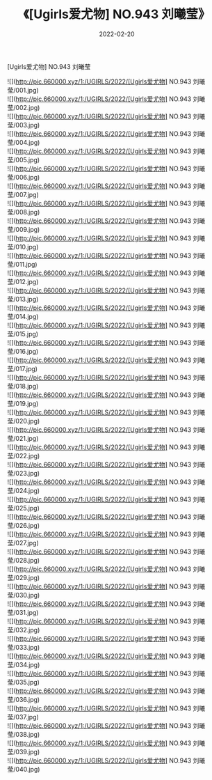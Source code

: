 ﻿---
layout: post
title:  《[Ugirls爱尤物] NO.943 刘曦莹》
date:   2022-02-20
img: http://pic.660000.xyz/1:/UGIRLS/2022/[Ugirls爱尤物] NO.943 刘曦莹/000.jpg
categories: [美女, 清纯, 唯美]
---

[Ugirls爱尤物] NO.943 刘曦莹

 ![](http://pic.660000.xyz/1:/UGIRLS/2022/[Ugirls爱尤物] NO.943 刘曦莹/001.jpg) <br>![](http://pic.660000.xyz/1:/UGIRLS/2022/[Ugirls爱尤物] NO.943 刘曦莹/002.jpg) <br>![](http://pic.660000.xyz/1:/UGIRLS/2022/[Ugirls爱尤物] NO.943 刘曦莹/003.jpg) <br>![](http://pic.660000.xyz/1:/UGIRLS/2022/[Ugirls爱尤物] NO.943 刘曦莹/004.jpg) <br>![](http://pic.660000.xyz/1:/UGIRLS/2022/[Ugirls爱尤物] NO.943 刘曦莹/005.jpg) <br>![](http://pic.660000.xyz/1:/UGIRLS/2022/[Ugirls爱尤物] NO.943 刘曦莹/006.jpg) <br>![](http://pic.660000.xyz/1:/UGIRLS/2022/[Ugirls爱尤物] NO.943 刘曦莹/007.jpg) <br>![](http://pic.660000.xyz/1:/UGIRLS/2022/[Ugirls爱尤物] NO.943 刘曦莹/008.jpg) <br>![](http://pic.660000.xyz/1:/UGIRLS/2022/[Ugirls爱尤物] NO.943 刘曦莹/009.jpg) <br>![](http://pic.660000.xyz/1:/UGIRLS/2022/[Ugirls爱尤物] NO.943 刘曦莹/010.jpg) <br>![](http://pic.660000.xyz/1:/UGIRLS/2022/[Ugirls爱尤物] NO.943 刘曦莹/011.jpg) <br>![](http://pic.660000.xyz/1:/UGIRLS/2022/[Ugirls爱尤物] NO.943 刘曦莹/012.jpg) <br>![](http://pic.660000.xyz/1:/UGIRLS/2022/[Ugirls爱尤物] NO.943 刘曦莹/013.jpg) <br>![](http://pic.660000.xyz/1:/UGIRLS/2022/[Ugirls爱尤物] NO.943 刘曦莹/014.jpg) <br>![](http://pic.660000.xyz/1:/UGIRLS/2022/[Ugirls爱尤物] NO.943 刘曦莹/015.jpg) <br>![](http://pic.660000.xyz/1:/UGIRLS/2022/[Ugirls爱尤物] NO.943 刘曦莹/016.jpg) <br>![](http://pic.660000.xyz/1:/UGIRLS/2022/[Ugirls爱尤物] NO.943 刘曦莹/017.jpg) <br>![](http://pic.660000.xyz/1:/UGIRLS/2022/[Ugirls爱尤物] NO.943 刘曦莹/018.jpg) <br>![](http://pic.660000.xyz/1:/UGIRLS/2022/[Ugirls爱尤物] NO.943 刘曦莹/019.jpg) <br>![](http://pic.660000.xyz/1:/UGIRLS/2022/[Ugirls爱尤物] NO.943 刘曦莹/020.jpg) <br>![](http://pic.660000.xyz/1:/UGIRLS/2022/[Ugirls爱尤物] NO.943 刘曦莹/021.jpg) <br>![](http://pic.660000.xyz/1:/UGIRLS/2022/[Ugirls爱尤物] NO.943 刘曦莹/022.jpg) <br>![](http://pic.660000.xyz/1:/UGIRLS/2022/[Ugirls爱尤物] NO.943 刘曦莹/023.jpg) <br>![](http://pic.660000.xyz/1:/UGIRLS/2022/[Ugirls爱尤物] NO.943 刘曦莹/024.jpg) <br>![](http://pic.660000.xyz/1:/UGIRLS/2022/[Ugirls爱尤物] NO.943 刘曦莹/025.jpg) <br>![](http://pic.660000.xyz/1:/UGIRLS/2022/[Ugirls爱尤物] NO.943 刘曦莹/026.jpg) <br>![](http://pic.660000.xyz/1:/UGIRLS/2022/[Ugirls爱尤物] NO.943 刘曦莹/027.jpg) <br>![](http://pic.660000.xyz/1:/UGIRLS/2022/[Ugirls爱尤物] NO.943 刘曦莹/028.jpg) <br>![](http://pic.660000.xyz/1:/UGIRLS/2022/[Ugirls爱尤物] NO.943 刘曦莹/029.jpg) <br>![](http://pic.660000.xyz/1:/UGIRLS/2022/[Ugirls爱尤物] NO.943 刘曦莹/030.jpg) <br>![](http://pic.660000.xyz/1:/UGIRLS/2022/[Ugirls爱尤物] NO.943 刘曦莹/031.jpg) <br>![](http://pic.660000.xyz/1:/UGIRLS/2022/[Ugirls爱尤物] NO.943 刘曦莹/032.jpg) <br>![](http://pic.660000.xyz/1:/UGIRLS/2022/[Ugirls爱尤物] NO.943 刘曦莹/033.jpg) <br>![](http://pic.660000.xyz/1:/UGIRLS/2022/[Ugirls爱尤物] NO.943 刘曦莹/034.jpg) <br>![](http://pic.660000.xyz/1:/UGIRLS/2022/[Ugirls爱尤物] NO.943 刘曦莹/035.jpg) <br>![](http://pic.660000.xyz/1:/UGIRLS/2022/[Ugirls爱尤物] NO.943 刘曦莹/036.jpg) <br>![](http://pic.660000.xyz/1:/UGIRLS/2022/[Ugirls爱尤物] NO.943 刘曦莹/037.jpg) <br>![](http://pic.660000.xyz/1:/UGIRLS/2022/[Ugirls爱尤物] NO.943 刘曦莹/038.jpg) <br>![](http://pic.660000.xyz/1:/UGIRLS/2022/[Ugirls爱尤物] NO.943 刘曦莹/039.jpg) <br>![](http://pic.660000.xyz/1:/UGIRLS/2022/[Ugirls爱尤物] NO.943 刘曦莹/040.jpg) <br>